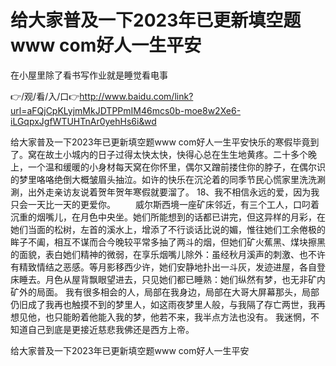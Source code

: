 # 给大家普及一下2023年已更新填空题www com好人一生平安
在小屋里除了看书写作业就是睡觉看电事

👉/观/看/入/口👉http://www.baidu.com/link?url=aFQjCpKLyjmMkJDTPPmIM46mcs0b-moe8w2Xe6-iLGqpxJgfWTUHTnAr0yehHs6i&wd

给大家普及一下2023年已更新填空题www com好人一生平安快乐的寒假毕竟到了。窝在故土小城内的日子过得太快太快，快得心总在生生地黄疼。二十多个晚上，一个温和缓暖的小身材每天窝在你怀里，偶尔又蹭前搂住你的脖子，在偶尔识的梦里咯咯绝倒大概皱眉头抽泣。如许的快乐在沉沦着的同季节民心慌家里洗洗涮涮，出外走亲访友说着贺年贺年寒假就要溜了。
	18、我不相信永远的爱，因为我只会一天比一天的更爱你。
　　威尔斯西境一座矿床邻近，有三个工人，口叼着沉重的烟嘴儿，在月色中央坐。她们所能想到的话都已讲完，但这异样的月彩，在她们当面的松树，左首的溪水上，增添了不行谈话比说的媚，惟往她们工余倦极的眸子不阖，相互不谋而合今晚较平常多抽了两斗的烟，但她们矿火蕉黑、煤块擦黑的面貌，表白她们精神的微弱，在享乐烟嘴儿除外：虽经秋月溪声的刺激、也不许有精致情结之恶感。等月影移西少许，她们安静地扑出一斗灰，发迹进屋，各自登床睡去。月色从屋背飘眼望进去，只见她们都已睡熟：她们纵然有梦，也无非矿内矿外的局面。
我有很多相会的人，局部在我身边，局部在大哥大屏幕那头，局部仍旧成了我再也触摸不到的梦里人，如这雨夜梦里人般，与我隔了存亡两世，我再想见他，也只能盼着他能入我的梦，他若不来，我半点方法也没有。
我迷惘，不知道自己到底是更接近慈悲我佛还是西方上帝。

给大家普及一下2023年已更新填空题www com好人一生平安
